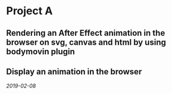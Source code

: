 # Project A 
## Rendering an After Effect animation in the browser on svg, canvas and html by using bodymovin plugin
## Display an animation in the browser
*2019-02-08*
